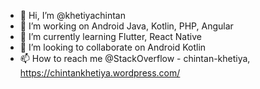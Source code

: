 - 👋 Hi, I’m @khetiyachintan
- 👀 I’m working on Android Java, Kotlin, PHP, Angular  
- 🌱 I’m currently learning Flutter, React Native 
- 💞️ I’m looking to collaborate on Android Kotlin 
- 📫 How to reach me @StackOverflow - chintan-khetiya, https://chintankhetiya.wordpress.com/

<!---
khetiyachintan/khetiyachintan is a ✨ special ✨ repository because its `README.md` (this file) appears on your GitHub profile.
You can click the Preview link to take a look at your changes.
--->
